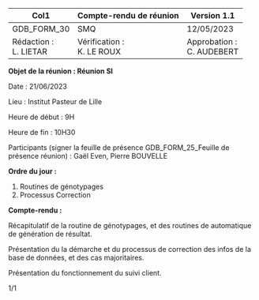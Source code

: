 |Col1|Compte-rendu de réunion|Version 1.1|
|---|---|---|
|GDB_FORM_30|SMQ|12/05/2023|
|Rédaction :<br>L. LIETAR|Vérification :<br>K. LE ROUX|Approbation :<br>C. AUDEBERT|


**Objet de la réunion : Réunion SI**

Date : 21/06/2023

Lieu : Institut Pasteur de Lille

Heure de début : 9H

Heure de fin : 10H30

Participants (signer la feuille de présence GDB_FORM_25_Feuille de présence réunion) :
Gaël Even, Pierre BOUVELLE

**Ordre du jour :**

1. Routines de génotypages
2. Processus Correction

**Compte-rendu :**

Récapitulatif de la routine de génotypages, et des routines de automatique de génération de
résultat.

Présentation du la démarche et du processus de correction des infos de la base de données,
et des cas majoritaires.

Présentation du fonctionnement du suivi client.

1/1


